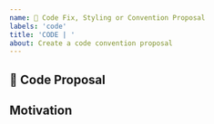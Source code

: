 ```yaml
---
name: 🤖 Code Fix, Styling or Convention Proposal
labels: 'code'
title: 'CODE | '
about: Create a code convention proposal
---
```


## 🤖 Code Proposal
<!-- (A clear and concise description of what the proposal is.) -->





## Motivation
<!-- why? -->





<!-- OPTIONAL
## Example

## Production Example
- https://github.com/facebook/react
- https://github.com/ros/ros
-->
